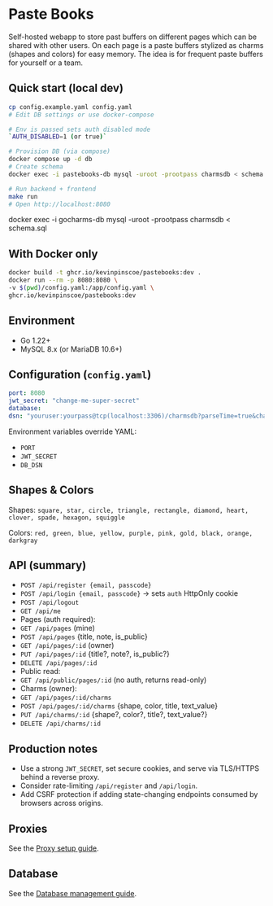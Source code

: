 # Paste Books

Self-hosted webapp to store past buffers on different
pages which can be shared with other users. On each page
is a paste buffers stylized as charms (shapes and colors)
for easy memory. The idea is for frequent paste buffers
for yourself or a team.


## Quick start (local dev)
```bash
cp config.example.yaml config.yaml
# Edit DB settings or use docker-compose

# Env is passed sets auth disabled mode
`AUTH_DISABLED=1 (or true)`

# Provision DB (via compose)
docker compose up -d db
# Create schema
docker exec -i pastebooks-db mysql -uroot -prootpass charmsdb < schema.sql

# Run backend + frontend
make run
# Open http://localhost:8080
```

docker exec -i gocharms-db mysql -uroot -prootpass charmsdb < schema.sql
## With Docker only
```bash
docker build -t ghcr.io/kevinpinscoe/pastebooks:dev .
docker run --rm -p 8080:8080 \
-v $(pwd)/config.yaml:/app/config.yaml \
ghcr.io/kevinpinscoe/pastebooks:dev
```


## Environment
- Go 1.22+
- MySQL 8.x (or MariaDB 10.6+)


## Configuration (`config.yaml`)
```yaml
port: 8080
jwt_secret: "change-me-super-secret"
database:
dsn: "youruser:yourpass@tcp(localhost:3306)/charmsdb?parseTime=true&charset=utf8mb4"
```
Environment variables override YAML:
- `PORT`
- `JWT_SECRET`
- `DB_DSN`


## Shapes & Colors
Shapes: `square, star, circle, triangle, rectangle, diamond, heart, clover, spade, hexagon, squiggle`


Colors: `red, green, blue, yellow, purple, pink, gold, black, orange, darkgray`


## API (summary)
- `POST /api/register {email, passcode}`
- `POST /api/login {email, passcode}` → sets `auth` HttpOnly cookie
- `POST /api/logout`
- `GET /api/me`
- Pages (auth required):
- `GET /api/pages` (mine)
- `POST /api/pages` {title, note, is_public}
- `GET /api/pages/:id` (owner)
- `PUT /api/pages/:id` {title?, note?, is_public?}
- `DELETE /api/pages/:id`
- Public read:
- `GET /api/public/pages/:id` (no auth, returns read-only)
- Charms (owner):
- `GET /api/pages/:id/charms`
- `POST /api/pages/:id/charms` {shape, color, title, text_value}
- `PUT /api/charms/:id` {shape?, color?, title?, text_value?}
- `DELETE /api/charms/:id`


## Production notes
- Use a strong `JWT_SECRET`, set secure cookies, and serve via TLS/HTTPS behind a reverse proxy.
- Consider rate-limiting `/api/register` and `/api/login`.
- Add CSRF protection if adding state-changing endpoints consumed by browsers across origins.

## Proxies

See the [Proxy setup guide](./proxy.md).

## Database

See the [Database management guide](./database.md).